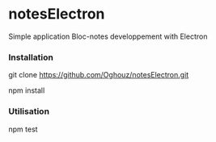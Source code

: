 # notesElectron
Simple application Bloc-notes  developpement with Electron

### Installation

  git clone https://github.com/Oghouz/notesElectron.git
  
  npm install

### Utilisation

  npm test
